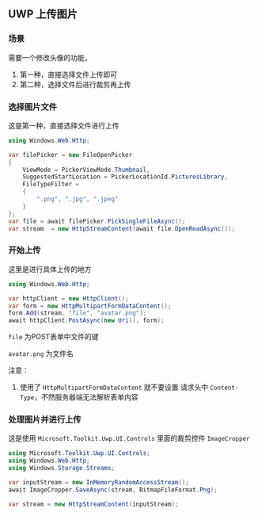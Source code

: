 ## UWP 上传图片

### 场景

需要一个修改头像的功能，

1. 第一种，直接选择文件上传即可
2. 第二种，选择文件后进行裁剪再上传

### 选择图片文件

这是第一种，直接选择文件进行上传

```c#
using Windows.Web.Http;

var filePicker = new FileOpenPicker
{
    ViewMode = PickerViewMode.Thumbnail,
    SuggestedStartLocation = PickerLocationId.PicturesLibrary,
    FileTypeFilter =
    {
        ".png", ".jpg", ".jpeg"
    }
};
var file = await filePicker.PickSingleFileAsync();
var stream  = new HttpStreamContent(await file.OpenReadAsync());
```

### 开始上传

这里是进行具体上传的地方

```c#
using Windows.Web.Http;

var httpClient = new HttpClient();
var form = new HttpMultipartFormDataContent();
form.Add(stream, "file", "avatar.png");
await httpClient.PostAsync(new Uri(), form);

```

`file` 为POST表单中文件的键

`avatar.png` 为文件名

注意：

1. 使用了 `HttpMultipartFormDataContent` 就不要设置 请求头中 `Content-Type`，不然服务器端无法解析表单内容



### 处理图片并进行上传

这是使用 `Microsoft.Toolkit.Uwp.UI.Controls` 里面的裁剪控件 `ImageCropper`

```c#
using Microsoft.Toolkit.Uwp.UI.Controls;
using Windows.Web.Http;
using Windows.Storage.Streams;

var inputStream = new InMemoryRandomAccessStream();
await ImageCropper.SaveAsync(stream, BitmapFileFormat.Png);

var stream = new HttpStreamContent(inputStream);
```

